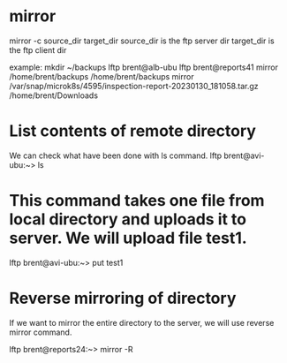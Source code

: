 
# mirror
mirror -c source_dir target_dir
source_dir is the ftp server dir
target_dir is the ftp client dir

example:
mkdir ~/backups
lftp brent@alb-ubu
lftp brent@reports41
mirror /home/brent/backups /home/brent/backups
mirror /var/snap/microk8s/4595/inspection-report-20230130_181058.tar.gz /home/brent/Downloads
# List contents of remote directory
We can check what have been done with ls command.
lftp brent@avi-ubu:~> ls

# This command takes one file from local directory and uploads it to server. We will upload file test1.
lftp brent@avi-ubu:~> put test1

# Reverse mirroring of directory
If we want to mirror the entire directory to the server, we will use reverse mirror command.

lftp brent@reports24:~> mirror -R
